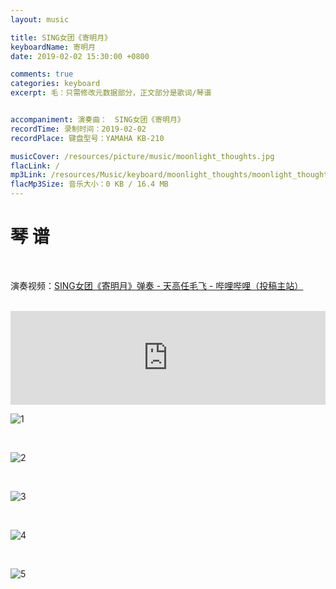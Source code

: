 ```yaml
---
layout: music

title: SING女团《寄明月》
keyboardName: 寄明月
date: 2019-02-02 15:30:00 +0800

comments: true
categories: keyboard
excerpt: 毛：只需修改元数据部分，正文部分是歌词/琴谱


accompaniment: 演奏曲：　SING女团《寄明月》
recordTime: 录制时间：2019-02-02
recordPlace: 键盘型号：YAMAHA KB-210

musicCover: /resources/picture/music/moonlight_thoughts.jpg
flacLink: /
mp3Link: /resources/Music/keyboard/moonlight_thoughts/moonlight_thoughts.mp3
flacMp3Size: 音乐大小：0 KB / 16.4 MB
---
```


# 琴 谱

<br />

演奏视频：[SING女团《寄明月》弹奏 - 天高任毛飞 - 哔哩哔哩（投稿主站）](https://www.bilibili.com/video/av42496156/)

<br />

<iframe src="https://player.youku.com/embed/XNDA0NTg4OTc0NA==" frameborder="no" allowfullscreen="true" width="100%" onload="this.height=this.scrollWidth*1080/1920+'px'"> </iframe>

<br />

![1](/resources/Music/keyboard/moonlight_thoughts/1.jpg)

<br />

![2](/resources/Music/keyboard/moonlight_thoughts/2.jpg)

<br />

![3](/resources/Music/keyboard/moonlight_thoughts/3.jpg)

<br />

![4](/resources/Music/keyboard/moonlight_thoughts/4.jpg)

<br />

![5](/resources/Music/keyboard/moonlight_thoughts/5.jpg)

<br />
